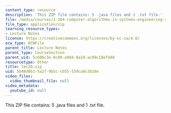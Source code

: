 ```yaml
---
content_type: resource
description: 'This ZIP file contains: 5 .java files and 1 .txt file.'
file: /media/courses/1-204-computer-algorithms-in-systems-engineering-spring-2010/5b48d8b15a2f9b5ccb55534ca8c3b18e_lec20.zip
file_type: application/zip
learning_resource_types:
- Lecture Notes
license: https://creativecommons.org/licenses/by-nc-sa/4.0/
ocw_type: OCWFile
parent_title: Lecture Notes
parent_type: CourseSection
parent_uid: 5c600c3e-8c80-e984-8a10-ac99c18efd48
resourcetype: Other
title: lec20.zip
uid: 5b48d8b1-5a2f-9b5c-cb55-534ca8c3b18e
video_files:
  video_thumbnail_file: null
video_metadata:
  youtube_id: null
---
```

This ZIP file contains: 5 .java files and 1 .txt file.